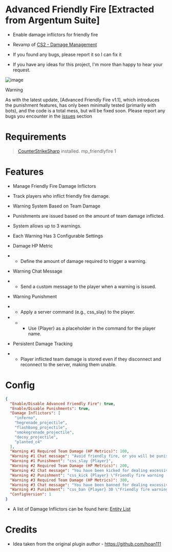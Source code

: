 # Advanced Friendly Fire [Extracted from Argentum Suite]
- Enable damage inflictors for friendly fire
- Revamp of [CS2 - Damage Management](https://github.com/hoan111/CS2-DamageManagement)

- If you found any bugs, please report it so I can fix it
- If you have any ideas for this project, I'm more than happy to hear your request.

![image](https://github.com/user-attachments/assets/fbd0632d-283a-4204-a763-89bb927e4624)
> [!WARNING]
> As with the latest update, [Advanced Friendly Fire v1.1], which introduces the punishment features, has only been minimally tested (primarily with bots), and the code is a total mess, but will be fixed soon. Please report any bugs you encounter in the [issues](https://github.com/phara1/advanced-ff-cs2/issues) section

# Requirements
> [CounterStrikeSharp](https://docs.cssharp.dev/) installed.
> mp_friendlyfire 1

# Features
- Manage Friendly Fire Damage Inflictors

- Track players who inflict friendly fire damage.
- Warning System Based on Team Damage

- Punishments are issued based on the amount of team damage inflicted.
- System allows up to 3 warnings.
- Each Warning Has 3 Configurable Settings

- Damage HP Metric
- - Define the amount of damage required to trigger a warning.
- Warning Chat Message
- - Send a custom message to the player when a warning is issued.
- Warning Punishment
- - Apply a server command (e.g., css_slay) to the player.
- - - Use {Player} as a placeholder in the command for the player name.
- Persistent Damage Tracking
- - Player inflicted team damage is stored even if they disconnect and reconnect to the server, making them unable.

# Config
```json
{
  "Enable/Disable Advanced Friendly Fire": true,
  "Enable/Disable Punishments": true,
  "Damage Inflictors": [
    "inferno",
    "hegrenade_projectile",
    "flashbang_projectile",
    "smokegrenade_projectile",
    "decoy_projectile",
    "planted_c4"
  ],
  "Warning #1 Required Team Damage (HP Metrics)": 100, 
  "Warning #1 Chat message": "Avoid friendly fire, or you will be punished! Friendly fire warning [1/3]",
  "Warning #1 Punishment": "css_slay {Player}",
  "Warning #2 Required Team Damage (HP Metrics)": 200,
  "Warning #2 Chat message": "You have been kicked for dealing excessive damage to your teammates!",
  "Warning #2 Punishment": "css_kick {Player} \"Friendly fire warning [2/3]\"",
  "Warning #3 Required Team Damage (HP Metrics)": 300,
  "Warning #3 Chat message": "You have been banned for dealing excessive damage to your teammates!",
  "Warning #3 Punishment": "css_ban {Player} 30 \"Friendly fire warning [3/3]\"",
  "ConfigVersion": 1
}
```
- A list of Damage Inflictors can be found here: [Entity List](https://cs2.poggu.me/dumped-data/entity-list/)

# Credits
- Idea taken from the original plugin author - https://github.com/hoan111
